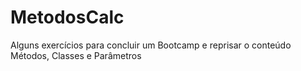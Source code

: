# MetodosCalc
Alguns exercícios para concluir um Bootcamp e reprisar o conteúdo
Métodos, Classes e Parâmetros
